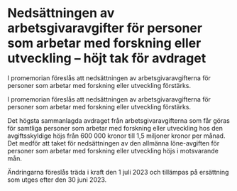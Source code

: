 # Nedsättningen av arbetsgivaravgifter för personer som arbetar med forskning eller utveckling – höjt tak för avdraget

I promemorian föreslås att nedsättningen av arbetsgivaravgifterna för personer som arbetar med forskning eller utveckling förstärks.

I promemorian föreslås att nedsättningen av arbetsgivaravgifterna för personer som arbetar med forskning eller utveckling förstärks.

Det högsta sammanlagda avdraget från arbetsgivaravgifterna som får göras för samtliga personer som arbetar med forskning eller utveckling hos den avgiftsskyldige höjs från 600 000 kronor till 1,5 miljoner kronor per månad. Det medför att taket för nedsättningen av den allmänna löne-avgiften för personer som arbetar med forskning eller utveckling höjs i motsvarande mån.

Ändringarna föreslås träda i kraft den 1 juli 2023 och tillämpas på ersättning som utges efter den 30 juni 2023.
